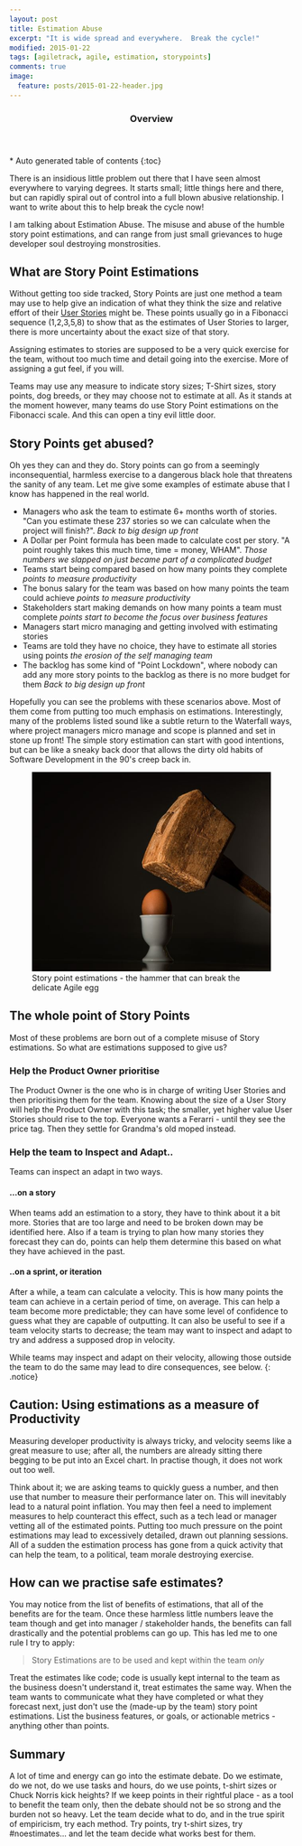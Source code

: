 ```yaml
---
layout: post
title: Estimation Abuse
excerpt: "It is wide spread and everywhere.  Break the cycle!"
modified: 2015-01-22
tags: [agiletrack, agile, estimation, storypoints]
comments: true
image:
  feature: posts/2015-01-22-header.jpg
---
```


<section id="table-of-contents" class="toc">
  <header>
    <h3>Overview</h3>
  </header>
<div id="drawer" markdown="1">
*  Auto generated table of contents
{:toc}
</div>
</section><!-- /#table-of-contents -->

There is an insidious little problem out there that I have seen almost everywhere to varying degrees.  It starts small; little things here and there, but can rapidly spiral out of control into a full blown abusive relationship.  I want to write about this to help break the cycle now!

I am talking about Estimation Abuse.  The misuse and abuse of the humble story point estimations, and can range from just small grievances to huge developer soul destroying monstrosities.

## What are Story Point Estimations

Without getting too side tracked, Story Points are just one method a team may use to help give an indication of what they think the size and relative effort of their <a href="http://en.wikipedia.org/wiki/User_story" target="_blank">User Stories</a> might be.  These points usually go in a Fibonacci sequence (1,2,3,5,8) to show that as the estimates of User Stories to larger, there is more uncertainty about the exact size of that story.

Assigning estimates to stories are supposed to be a very quick exercise for the team, without too much time and detail going into the exercise.  More of assigning a gut feel, if you will.

Teams may use any measure to indicate story sizes; T-Shirt sizes, story points, dog breeds, or they may choose not to estimate at all.  As it stands at the moment however, many teams do use Story Point estimations on the Fibonacci scale.  And this can open a tiny evil little door.

## Story Points get abused?

Oh yes they can and they do.  Story points can go from a seemingly inconsequential, harmless exercise to a dangerous black hole that threatens the sanity of any team.  Let me give some examples of estimate abuse that I know has happened in the real world.

* Managers who ask the team to estimate 6+ months worth of stories.  "Can you estimate these 237 stories so we can calculate when the project will finish?".  *Back to big design up front*
* A Dollar per Point formula has been made to calculate cost per story.  "A point roughly takes this much time, time = money, WHAM".  *Those numbers we slapped on just became part of a complicated budget*
* Teams start being compared based on how many points they complete *points to measure productivity*
* The bonus salary for the team was based on how many points the team could achieve *points to measure productivity*
* Stakeholders start making demands on how many points a team must complete *points start to become the focus over business features*
* Managers start micro managing and getting involved with estimating stories
* Teams are told they have no choice, they have to estimate all stories using points *the erosion of the self managing team*
* The backlog has some kind of "Point Lockdown", where nobody can add any more story points to the backlog as there is no more budget for them *Back to big design up front*

Hopefully you can see the problems with these scenarios above.  Most of them come from putting too much emphasis on estimations.  Interestingly, many of the problems listed sound like a subtle return to the Waterfall ways, where project managers micro manage and scope is planned and set in stone up front!  The simple story estimation can start with good intentions, but can be like a sneaky back door that allows the dirty old habits of Software Development in the 90's creep back in.

<figure>
	<img src="../images/posts/2015-01-22-egg.jpg">
	<figcaption>Story point estimations - the hammer that can break the delicate Agile egg</figcaption>
</figure>

## The whole point of Story Points

Most of these problems are born out of a complete misuse of Story estimations.  So what are estimations supposed to give us?

### Help the Product Owner prioritise

The Product Owner is the one who is in charge of writing User Stories and then prioritising them for the team.  Knowing about the size of a User Story will help the Product Owner with this task; the smaller, yet higher value User Stories should rise to the top.  Everyone wants a Ferarri - until they see the price tag.  Then they settle for Grandma's old moped instead.

### Help the team to Inspect and Adapt..

Teams can inspect an adapt in two ways.

#### ...on a story

When teams add an estimation to a story, they have to think about it a bit more.  Stories that are too large and need to be broken down may be identified here.  Also if a team is trying to plan how many stories they forecast they can do, points can help them determine this based on what they have achieved in the past.

#### ..on a sprint, or iteration
After a while, a team can calculate a velocity.  This is how many points the team can achieve in a certain period of time, on average.  This can help a team become more predictable; they can have some level of confidence to guess what they are capable of outputting.
It can also be useful to see if a team velocity starts to decrease; the team may want to inspect and adapt to try and address a supposed drop in velocity.

While teams may inspect and adapt on their velocity, allowing those outside the team to do the same may lead to dire consequences, see below.
{: .notice}


## Caution: Using estimations as a measure of Productivity
Measuring developer productivity is always tricky, and velocity seems like a great measure to use; after all, the numbers are already sitting there begging to be put into an Excel chart.  In practise though, it does not work out too well.

Think about it; we are asking teams to quickly guess a number, and then use that number to measure their performance later on.  This will inevitably lead to a natural point inflation.  You may then feel a need to implement measures to help counteract this effect, such as a tech lead or manager vetting all of the estimated points.  Putting too much pressure on the point estimations may lead to excessively detailed, drawn out planning sessions.  All of a sudden the estimation process has gone from a quick activity that can help the team, to a political, team morale destroying exercise.

## How can we practise safe estimates?

You may notice from the list of benefits of estimations, that all of the benefits are for the team.  Once these harmless little numbers leave the team though and get into manager / stakeholder hands, the benefits can fall drastically and the potential problems can go up.  This has led me to one rule I try to apply:

> Story Estimations are to be used and kept within the team *only*

Treat the estimates like code; code is usually kept internal to the team as the business doesn't understand it, treat estimates the same way.  When the team wants to communicate what they have completed or what they forecast next, just don't use the (made-up by the team) story point estimations.  List the business features, or goals, or actionable metrics - anything other than points.

## Summary

A lot of time and energy can go into the estimate debate.  Do we estimate, do we not, do we use tasks and hours, do we use points, t-shirt sizes or Chuck Norris kick heights?  If we keep points in their rightful place - as a tool to benefit the team only, then the debate should not be so strong and the burden not so heavy.  Let the team decide what to do, and in the true spirit of empiricism, try each method.  Try points, try t-shirt sizes, try #noestimates... and let the team decide what works best for them.